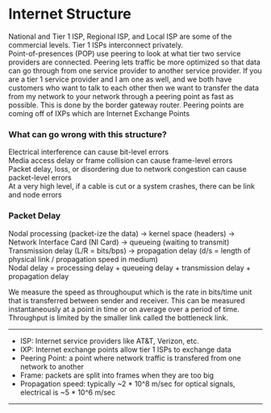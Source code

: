 # Internet Structure
National and Tier 1 ISP, Regional ISP, and Local ISP are some of the commercial levels. Tier 1 ISPs interconnect privately.  
Point-of-presences (POP) use peering to look at what tier two service providers are connected. Peering lets traffic be more optimized so that data can go through from one service provider to another service provider. If you are a tier 1 service provider and I am one as well, and we both have customers who want to talk to each other then we want to transfer the data from my network to your network through a peering point as fast as possible. This is done by the border gateway router. Peering points are coming off of IXPs which are Internet Exchange Points

### What can go wrong with this structure?
Electrical interference can cause bit-level errors  
Media access delay or frame collision can cause frame-level errors  
Packet delay, loss, or disordering due to network congestion can cause packet-level errors  
At a very high level, if a cable is cut or a system crashes, there can be link and node errors  

### Packet Delay
Nodal processing (packet-ize the data) -> kernel space (headers) -> Network Interface Card (NI Card) -> queueing (waiting to transmit)  
Transmission delay (L/R = bits/bps) -> propagation delay (d/s = length of physical link / propagation speed in medium)  
Nodal delay = processing delay + queueing delay + transmission delay + propagation delay  
  
We measure the speed as throughouput which is the rate in bits/time unit that is transferred between sender and receiver. This can be measured instantaneously at a point in time or on average over a period of time. Throughput is limited by the smaller link called the bottleneck link.  

---
- ISP: Internet service providers like AT&T, Verizon, etc. 
- IXP: Internet exchange points allow tier 1 ISPs to exchange data
- Peering Point: a point where network traffic is transfered from one network to another
- Frame: packets are split into frames when they are too big
- Propagation speed: typically ~2 * 10^8 m/sec for optical signals, electrical is ~5 * 10^6 m/sec
---
